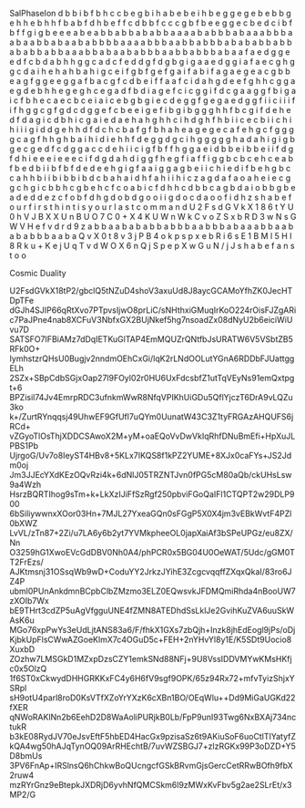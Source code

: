 SalPhaseIon
d b b i b f b h c c b e g b i h a b e b e i h b e g g e g e b e b b g e h h e b h h f b a b f d h b e f f c d b b f c c c g b f b e e g g e c b e d c i b f b f f g i g b e e e a b e a b b a b b a b a b b a a a a b a b b b a b a a a b b b a a b a a b b a b a a b a b b b b a a a a b b b a a b b a b b b a b a b a b b a b b a b a b b a b b a a a b b a b a a b a b b b a a b b a b b b a b a a f a e d g g e e d f c b d a b h h g g c a d c f e d d g f d g b g i g a a e d g g i a f a e c g h g g c d a i h e h a h b a h i g c e i f g b f g e f g a i f a b i f a g a e g e a c g b b e a g f g g e e g g a f b a c g f c d b e i f f a a f c i d a h g d e e f g h h c g g a e g d e b h h e g e g h c e g a d f b d i a g e f c i c g g i f d c g a a g g f b i g a i c f b h e c a e c b c e i a i c e b g b g i e c d e g g f g e g a e d g g f i i c i i i f i f h g g c g f g d c d g g e f c b e e i g e f i b g i b g g g h h f b c g i f d e h e d f d a g i c d b h i c g a i e d a e h a h g h h c i h d g h f h b i i c e c b i i c h i h i i i g i d d g e h h d f d c h c b a f g f b h a h e a g e g e c a f e h g c f g g g g c a g f h h g h b a i h i d i e h h f d e g g d g c i h g g g g g h a d a h i g i g b g e c g e d f c d g g a c c d e h i i c i g f b f f h g g a e i d b b e i b b e i i f d g f d h i e e e i e e e c i f d g d a h d i g g f h e g f i a f f i g g b c b c e h c e a b f b e d b i i b f b f d e d e e h g i g f a a i g g a g b e i i c h i e d i f b e h g b c c a h h b i i b i b b i b d c b a h a i d h f a h i i h i c z a g d a f a o a h e i e c g g c h g i c b b h c g b e h c f c o a b i c f d h h c d b b c a g b d a i o b b g b e a d e d d e z c f o b f d h g d o b d g o o i i g d o c d a o o f i d h z s h a b e f o u r f i r s t h i n t i s y o u r l a s t c o m m a n d U 2 F s d G V k X 1 8 6 t Y U 0 h V J B X X U n B U O 7 C 0 + X 4 K U W n W k C v o Z S x b R D 3 w N s G W V H e f v d r d 9 z a b b a a b a b a b b a b b b a a b b b a b a a a b b a a b a b a b b b a a b a Q v X 0 t 8 v 3 j P B 4 o k p s p x e b R i 6 s E 1 B M l 5 H I 8 R k u + K e j U q T v d W O X 6 n Q j S p e p X w G u N / j J s h a b e f a n s t o o



 Cosmic Duality 

U2FsdGVkX18tP2/gbclQ5tNZuD4shoV3axuUd8J8aycGCAMoYfhZK0JecHTDpTFe
dGJh4SJIP66qRtXvo7PTpvsIjwO8prLiC/sNHthxiGMuqIrKoO224rOisFJZgARi
c7PaJPne4nab8XCFuV3NbfxGX2BUjNkef5hg7nsoadZx08dNyU2b6eiciWiUvu7D
SATSFO7IFBiAMz7dDqIETKuGlTAP4EmMQUZrQNtfbJsURATW6V5VSbtZB5RFk0O+
IymhstzrQHsU0Bugjv2nndmOEhCxGi/lqK2rLNdOOLutYGnA6RDDbFJUattggELh
2SZx+SBpCdbSGjxOap27l9FOyl02r0HU6UxFdcsbfZ1utTqVEyNs91emQxtpgt+6
BPZisil74Jv4EmrpRDC3ufnkmWwR8NfqVPIKhUiGDu5QflYjczT6DrA9vLQZu3ko
k+/ZurtRYnqqsj49UhwEF9GfUfl7uQYm0UunatW43C3Z1tyFRGAzAHQUFS6jRCd+
vZGyoTlOsThjXDDCSAwoX2M+yM+oaEQoVvDwVkIqRhfDNuBmEfi+HpXuJLPBS1Pb
UjrgoG/Uv7o8IeyST4HBv8+5KLx7IKQS8f1kPZ2YUME+8XJx0caFYs+JS2Jdm0oj
Jm3JJEcYXdKEzOQvRzi4k+6dNlJ05TRZNTJvn0fPG5cM80aQb/ckUHsLsw9a4Wzh
HsrzBQRTIhog9sTm+k+LkXzIJiFfSzRgf250pbviFGoQaIFl1CTQPT2w29DLP900
6bSiliywwnxXOor03Hn+7MJL27YxeaGQn0sFGgP5X0X4jm3vEBkWvtF4PZl0bXWZ
LvVL/zTn87+2Zi/u7LA6y6b2yt7YVMkpheeOL0japXaiAf3bSPeUPGz/eu8ZX/Nn
O3259hG1XwoEVcGdDBV0Nh0A4/phPCR0x5BG04U0OeWAT/5Udc/gGM0TT2FrEzs/
AJKtmsnj31OSsqWb9wD+CoduYY2JrkzJYihE3ZcgcvqqffZXqxQkaI/83ro6JZ4P
ubml0PUnAnkdmnBCpbClbZMzmo3ELZ0EQwsvkJFDMQmiRhda4nBooUW7zXOIb7Wx
bE9THrt3cdZP5uAgVfgguUNE4fZMN8ATEDhdSsLklJe2GvihKuZVA6uuSkWAsK6u
MGo76xpPwYs3eUdLjtANS83a6/F/fhkX1GXs7zbQjh+Inzk8jhEdEogl9jPs/oDj
KjbkUpFlsCWwAZGoeKlmX7c4OGuD5c+FEH+2nYHvYl8y1E/K5SDt9Uocio8XuxbD
ZOzhw7LMSGkD1MZxpDzsCZY1emkSNd88NFj+9U8VssIDDVMYwKMsHKfjc0x5OlzQ
1f6ST0xCkwydDHHGRKKxFC4y6H6fV9sgf9OPK/65z94Rx72+mfvTyizShjxYSRpl
sH9otU4parl8roD0KsVTfXZoYrYXzK6cXBn1BO/OEqWlu++Dd9MiGaUGKd22fXER
qNWoRAKlNn2b6EehD2D8WaAoliPURjkB0Lb/FpP9unI93Twg6NxBXAj734nctukR
b3kE08RydJV70eJsvEftF5hbED4HacGx9pzisaSz6t9AKiuSoF6uoCtlTIYatyfZ
kQA4wg50hAJqTynOQ09ArRHEchtB/7uvWZSBGJ7+zlzRGKx99P3oDZD+Y5D8bmUs
3PV6FnAp+IRSlnsQ6hChkwBoQUcngcfGSkBRvmGjsGercCetRRwBOfh9fbX2ruw4
mzRYrGnz9eBtepkJXDRjD6yvhNfQMCSkm6l9zMWxKvFbv5g2ae2SLrEt/x3MP2/G
